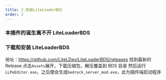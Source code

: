 ```yaml
---
title: 2.安装LiteLoaderBDS
order: 2
---
```


### 本插件的诞生离不开 LiteLoaderBDS

### 下载和安装 LiteLoaderBDS

地址：https://github.com/LiteLDev/LiteLoaderBDS/releases
找到最新的 Release 点击`Assets`展开，下载压缩包，解压覆盖到 BDS 目录
然后运行`LLPeEditor.exe`，之后便会生成`bedrock_server_mod.exe`，此为插件端启动程序
